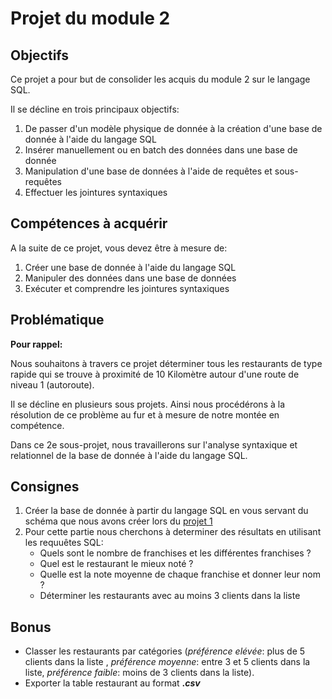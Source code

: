 # Projet du module 2

## Objectifs

Ce projet a pour but de consolider les acquis du module 2 sur le langage SQL.

Il se décline en trois principaux objectifs:

1. De passer d'un modèle physique de donnée à la création d'une base de donnée à l'aide du langage SQL
2. Insérer manuellement ou en batch des données dans une base de donnée
3. Manipulation d'une base de données à l'aide de requêtes et sous-requêtes
4. Effectuer les jointures syntaxiques

## Compétences à acquérir

A la suite de ce projet, vous devez être à mesure de:

1. Créer une base de donnée à l'aide du langage SQL
2. Manipuler des données dans une base de données
3. Exécuter et comprendre les jointures syntaxiques

## Problématique

**Pour rappel:**

Nous souhaitons à travers ce projet déterminer tous les restaurants de type rapide qui se trouve à proximité de 10 Kilomètre autour d'une route de niveau 1 (autoroute).

Il se décline en plusieurs sous projets. Ainsi nous procédérons à la résolution de ce problème au fur et à mesure de notre montée en compétence.

Dans ce 2e sous-projet, nous travaillerons sur l'analyse syntaxique et relationnel de la base de donnée à l'aide du langage SQL.

## Consignes

1. Créer la base de donnée à partir du langage SQL en vous servant du schéma que nous avons créer lors du [projet 1](https://github.com/BKeita-collab/SQL-Course/blob/76a864b8f28a9d4f491eab9bb5efc255e546b61d/project/Projet%20Module%201/Projet%201.md)
2. Pour cette partie nous cherchons à determiner des résultats en utilisant les requuêtes SQL:
   * Quels sont le nombre de franchises et les différentes franchises ?
   * Quel est le restaurant le mieux noté ?
   * Quelle est la note moyenne de chaque franchise et donner leur nom ?
   * Déterminer les restaurants avec au moins 3 clients dans la liste

## Bonus

* Classer les restaurants par catégories (*préférence elévée*: plus de 5 clients dans la liste , *préférence moyenne*: entre 3 et 5 clients dans la liste, *préférence faible*: moins de 3 clients dans la liste).
* Exporter la table restaurant au format **.*csv***
